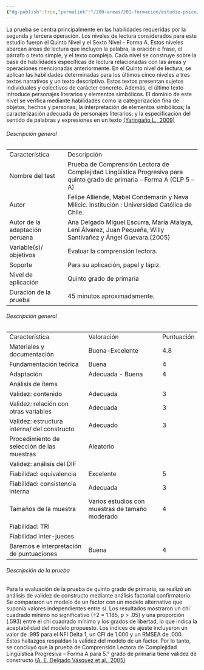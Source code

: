 ```yaml
---
{"dg-publish":true,"permalink":"/200-areas/201-formacion/estudio-psico/proyecto-equipamiento-instrumental-dioses/prueba-de-comprension-lectora-de-complejidad-lingueistica-progresiva-para-quinto-grado-de-primaria-forma-a-clp-5-a/","dgPassFrontmatter":true}
---
```


La prueba se centra principalmente en las habilidades requeridas por la segunda y tercera operación. Los niveles de lectura considerados para este estudio fueron el Quinto Nivel y el Sexto Nivel – Forma A. Estos niveles abarcan áreas de lectura que incluyen la palabra, la oración o frase, el párrafo o texto simple, y el texto complejo. Cada nivel se construye sobre la base de habilidades específicas de lectura relacionadas con las áreas y operaciones mencionadas anteriormente. En el Quinto nivel de lectura, se aplican las habilidades determinadas para los últimos cinco niveles a tres textos narrativos y un texto descriptivo. Estos textos presentan sujetos individuales y colectivos de carácter concreto. Además, el último texto introduce personajes literarios y elementos simbólicos. El dominio de este nivel se verifica mediante habilidades como la categorización fina de objetos, hechos y personas; la interpretación de elementos simbólicos; la caracterización adecuada de personajes literarios; y la especificación del sentido de palabras y expresiones en un texto [(Yaringaño L., 2009)](https://www.zotero.org/google-docs/?N3eqWi)
###### Descripción general

|   |   |
|---|---|
|Característica|Descripción|
|Nombre del test|Prueba de Comprensión Lectora de Complejidad Lingüística Progresiva para quinto grado de primaria – Forma A (CLP 5 –A)|
|Autor|Felipe Alliende, Mabel Condemarín y Neva Milicic. Institución : Universidad Católica de Chile.|
|Autor de la adaptación peruana|Ana Delgado Miguel Escurra, María Atalaya, Leni Álvarez, Juan Pequeña, Willy Santivañez y Ángel Guevara.(2005)|
|Variable(s)/ objetivos|Evaluar la comprensión lectora.|
|Soporte|Para su aplicación, papel y lápiz.|
|Nivel de aplicación|Quinto grado de primaria|
|Duración de la prueba|45 minutos aproximadamente.|
###### Descripción general

|   |   |   |
|---|---|---|
|Característica|Valoración|Puntuación|
|Materiales y documentación|Buena-Excelente|4.8|
|Fundamentación teórica|Buena|4|
|Adaptación|Adecuada - Buena|4|
|Análisis de ítems|||
|Validez: contenido|Adecuada|3|
|Validez: relación con otras variables|Adecuada|3|
|Validez: estructura interna/ del constructo|Adecuado|3|
|Procedimiento de selección de las muestras|Aleatorio||
|Validez: análisis del DIF|||
|Fiabilidad: equivalencia|Excelente|5|
|Fiabilidad: consistencia interna|Adecuada|3|
|Tamaños de la muestra|Varios estudios con muestras de tamaño moderado|4|
|Fiabilidad: TRI|||
|Fiabilidad inter-jueces|||
|Baremos e interpretación de puntuaciones|Buena|4|

###### Descripción de la prueba
Para la evaluación de la prueba de quinto grado de primaria, se realizó un análisis de validez de constructo mediante análisis factorial confirmatorio. Se compararon un modelo de un factor con un modelo alternativo que suponía valores independientes entre sí. Los resultados mostraron un chi cuadrado mínimo no significativo (÷2 = 1.185, p > .05) y una proporción (.593) entre el chi cuadrado mínimo y los grados de libertad, lo que indica la aceptabilidad del modelo propuesto. Los índices de ajuste incluyeron un valor de .995 para el NFI Delta 1, un CFI de 1.000 y un RMSEA de .000. Estos hallazgos respaldan la validez del modelo de un factor. Por lo tanto, se concluyó que la prueba de Comprensión Lectora de Complejidad Lingüística Progresiva – Forma A para 5.° grado de primaria tiene validez de constructo [(A. E. Delgado Vásquez et al., 2005)](https://www.zotero.org/google-docs/?J7jDGy)